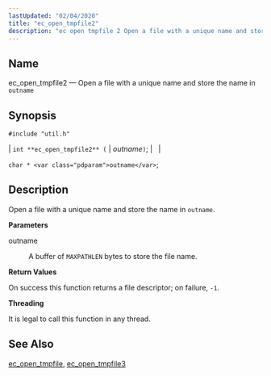 ```yaml
---
lastUpdated: "02/04/2020"
title: "ec_open_tmpfile2"
description: "ec open tmpfile 2 Open a file with a unique name and store the name in outname int ec open tmpfile 2 outname char outname Open a file with a unique name and store the name in outname outname A buffer of MAXPATHLEN bytes to store the file name On..."
---
```


<a name="apis.ec_open_tmpfile2"></a> 
## Name

ec_open_tmpfile2 — Open a file with a unique name and store the name in `outname`

## Synopsis

`#include "util.h"`

| `int **ec_open_tmpfile2** (` | <var class="pdparam">outname</var>`)`; |   |

`char * <var class="pdparam">outname</var>`;<a name="idp52494512"></a> 
## Description

Open a file with a unique name and store the name in `outname`.

**<a name="idp52496192"></a> Parameters**

<dl class="variablelist">

<dt>outname</dt>

<dd>

A buffer of `MAXPATHLEN` bytes to store the file name.

</dd>

</dl>

**<a name="idp52499392"></a> Return Values**

On success this function returns a file descriptor; on failure, `-1`.

**<a name="idp52500800"></a> Threading**

It is legal to call this function in any thread.

<a name="idp52501904"></a> 
## See Also

[ec_open_tmpfile](/momentum/3/3-api/apis-ec-open-tmpfile), [ec_open_tmpfile3](/momentum/3/3-api/apis-ec-open-tmpfile-3)